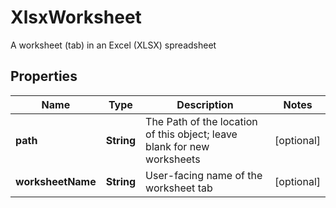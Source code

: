 

# XlsxWorksheet

A worksheet (tab) in an Excel (XLSX) spreadsheet
## Properties

Name | Type | Description | Notes
------------ | ------------- | ------------- | -------------
**path** | **String** | The Path of the location of this object; leave blank for new worksheets |  [optional]
**worksheetName** | **String** | User-facing name of the worksheet tab |  [optional]



